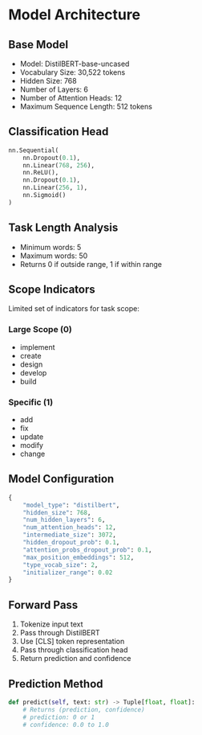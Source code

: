 # Model Architecture

## Base Model
- Model: DistilBERT-base-uncased
- Vocabulary Size: 30,522 tokens
- Hidden Size: 768
- Number of Layers: 6
- Number of Attention Heads: 12
- Maximum Sequence Length: 512 tokens

## Classification Head
```python
nn.Sequential(
    nn.Dropout(0.1),
    nn.Linear(768, 256),
    nn.ReLU(),
    nn.Dropout(0.1),
    nn.Linear(256, 1),
    nn.Sigmoid()
)
```

## Task Length Analysis
- Minimum words: 5
- Maximum words: 50
- Returns 0 if outside range, 1 if within range

## Scope Indicators
Limited set of indicators for task scope:

### Large Scope (0)
- implement
- create
- design
- develop
- build

### Specific (1)
- add
- fix
- update
- modify
- change

## Model Configuration
```python
{
    "model_type": "distilbert",
    "hidden_size": 768,
    "num_hidden_layers": 6,
    "num_attention_heads": 12,
    "intermediate_size": 3072,
    "hidden_dropout_prob": 0.1,
    "attention_probs_dropout_prob": 0.1,
    "max_position_embeddings": 512,
    "type_vocab_size": 2,
    "initializer_range": 0.02
}
```

## Forward Pass
1. Tokenize input text
2. Pass through DistilBERT
3. Use [CLS] token representation
4. Pass through classification head
5. Return prediction and confidence

## Prediction Method
```python
def predict(self, text: str) -> Tuple[float, float]:
    # Returns (prediction, confidence)
    # prediction: 0 or 1
    # confidence: 0.0 to 1.0
``` 